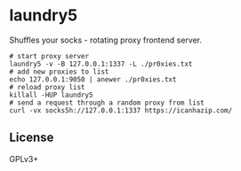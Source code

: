 # laundry5

Shuffles your socks - rotating proxy frontend server.

    # start proxy server
    laundry5 -v -B 127.0.0.1:1337 -L ./pr0xies.txt
    # add new proxies to list
    echo 127.0.0.1:9050 | anewer ./pr0xies.txt
    # reload proxy list
    killall -HUP laundry5
    # send a request through a random proxy from list
    curl -vx socks5h://127.0.0.1:1337 https://icanhazip.com/

## License

GPLv3+
